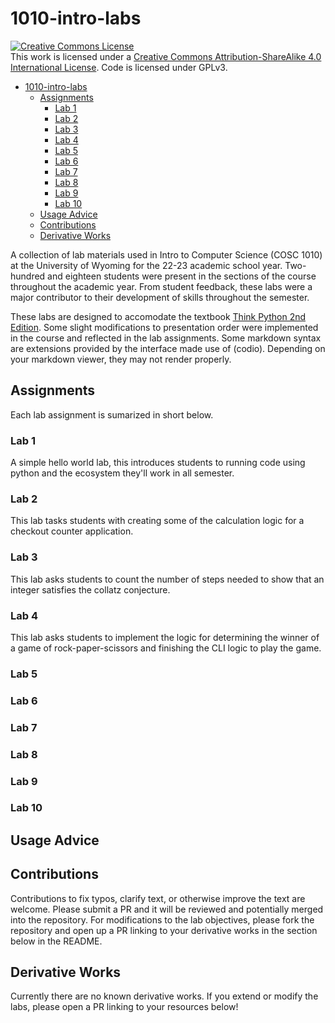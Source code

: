 # 1010-intro-labs

<a rel="license" href="http://creativecommons.org/licenses/by-sa/4.0/"><img alt="Creative Commons License" style="border-width:0" src="https://i.creativecommons.org/l/by-sa/4.0/88x31.png" /></a><br />This work is licensed under a <a rel="license" href="http://creativecommons.org/licenses/by-sa/4.0/">Creative Commons Attribution-ShareAlike 4.0 International License</a>. Code is licensed under GPLv3.

- [1010-intro-labs](#1010-intro-labs)
  - [Assignments](#assignments)
    - [Lab 1](#lab-1)
    - [Lab 2](#lab-2)
    - [Lab 3](#lab-3)
    - [Lab 4](#lab-4)
    - [Lab 5](#lab-5)
    - [Lab 6](#lab-6)
    - [Lab 7](#lab-7)
    - [Lab 8](#lab-8)
    - [Lab 9](#lab-9)
    - [Lab 10](#lab-10)
  - [Usage Advice](#usage-advice)
  - [Contributions](#contributions)
  - [Derivative Works](#derivative-works)


A collection of lab materials used in Intro to Computer Science (COSC 1010) at the University of Wyoming for the 22-23 academic school year. Two-hundred and eighteen students were present in the sections of the course throughout the academic year. From student feedback, these labs were a major contributor to their development of skills throughout the semester.

These labs are designed to accomodate the textbook [Think Python 2nd Edition](https://greenteapress.com/wp/think-python-2e/). Some slight modifications to presentation order were implemented in the course and reflected in the lab assignments. Some markdown syntax are extensions provided by the interface made use of (codio). Depending on your markdown viewer, they may not render properly.

## Assignments

Each lab assignment is sumarized in short below.

### Lab 1

A simple hello world lab, this introduces students to running code using python and the ecosystem they'll work in all semester.

### Lab 2

This lab tasks students with creating some of the calculation logic for a checkout counter application.

### Lab 3

This lab asks students to count the number of steps needed to show that an integer satisfies the collatz conjecture.

### Lab 4

This lab asks students to implement the logic for determining the winner of a game of rock-paper-scissors and finishing the CLI logic to play the game.

### Lab 5

### Lab 6

### Lab 7

### Lab 8

### Lab 9

### Lab 10

## Usage Advice

## Contributions

Contributions to fix typos, clarify text, or otherwise improve the text are welcome. Please submit a PR and it will be reviewed and potentially merged into the repository. For modifications to the lab objectives, please fork the repository and open up a PR linking to your derivative works in the section below in the README.

## Derivative Works

Currently there are no known derivative works. If you extend or modify the labs, please open a PR linking to your resources below!